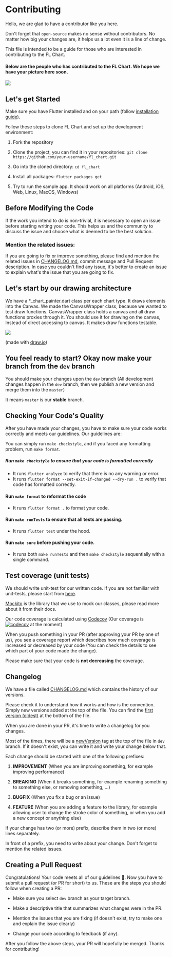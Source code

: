 # Contributing
Hello, we are glad to have a contributor like you here.  

Don't forget that `open-source` makes no sense without contributors. No matter how big your changes are, it helps us a lot even it is a line of change.

This file is intended to be a guide for those who are interested in contributing to the FL Chart.

#### Below are the people who has contributed to the FL Chart. We hope we have your picture here soon.
[![](https://opencollective.com/fl_chart/contributors.svg?width=890&button=false)](https://github.com/imaNNeoFighT/fl_chart/graphs/contributors)

## Let's get Started

Make sure you have Flutter installed and on your path (follow [installation guide](https://docs.flutter.dev/get-started/install)).

Follow these steps to clone FL Chart and set up the development environment:

1. Fork the repository

2. Clone the project, you can find it in your repositories: `git clone https://github.com/your-username/fl_chart.git`

3. Go into the cloned directory: `cd fl_chart`

4. Install all packages: `flutter packages get`

5. Try to run the sample app. It should work on all platforms (Android, iOS, Web, Linux, MacOS, Windows)

## Before Modifying the Code

If the work you intend to do is non-trivial, it is necessary to open
an issue before starting writing your code. This helps us and the
community to discuss the issue and choose what is deemed to be the
best solution.

### Mention the related issues:
If you are going to fix or improve something, please find and mention the related issues in [CHANGELOG.md](https://github.com/imaNNeoFighT/fl_chart/blob/master/CONTRIBUTING.md#changelog), commit message and Pull Request description.
In case you couldn't find any issue, it's better to create an issue to explain what's the issue that you are going to fix.

## Let's start by our drawing architecture
We have a *_chart_painter.dart class per each chart type. It draws elements into the Canvas.
We made the CanvasWrapper class, because we wanted to test draw functions.
CanvasWrapper class holds a canvas and all draw functions proxies through it.
You should use it for drawing on the canvas, Instead of direct accessing to canvas.
It makes draw functions testable.

<img src="https://github.com/imaNNeoFighT/fl_chart/raw/master/repo_files/images/architecture/fl_chart_architecture.jpg" />

(made with [draw.io](https://drive.google.com/file/d/1bj-2TqTRUh80dRKJk10drPNeA3fp3EA8/view))

## You feel ready to start? Okay now make your branch from the `dev` branch

You should make your changes upon the `dev` branch (All development changes happen in the `dev` branch, then we publish a new version and merge them into the `master`)

It means `master` is our **stable** branch.

## Checking Your Code's Quality

After you have made your changes, you have to make sure your code works
correctly and meets our guidelines. Our guidelines are:

You can simply run `make checkstyle`, and if you faced any formatting problem, run `make format`.

##### Run `make checkstyle` to ensure that your code is formatted correctly
- It runs `flutter analyze` to verify that there is no any warning or error.
- It runs `flutter format --set-exit-if-changed --dry-run .` to verify that code has formatted correctly.

#### Run `make format` to reformat the code
- It runs `flutter format .` to format your code.


#### Run `make runTests` to ensure that all tests are passing.
- It runs `flutter test` under the hood.

#### Run `make sure` before pushing your code.
- It runs both `make runTests` and then `make checkstyle` sequentially with a single command.

## Test coverage (unit tests)
We should write unit-test for our written code. If you are not familiar with unit-tests, please start from [here](https://docs.flutter.dev/cookbook/testing/unit/introduction).

[Mockito](https://pub.dev/packages/mockito) is the library that we use to mock our classes, please read more about it from their docs.

Our code coverage is calculated using [Codecov](https://app.codecov.io/gh/imaNNeoFighT/fl_chart) (Our coverage is [![codecov](https://codecov.io/gh/imaNNeoFighT/fl_chart/branch/master/graph/badge.svg?token=XBhsIZBbZG)](https://codecov.io/gh/imaNNeoFighT/fl_chart)
 at the moment)

When you push something in your PR (after approving your PR by one of us), you see a coverage report which describes how much coverage is increased or decreased by your code (You can check the details to see which part of your code made the change). 

Please make sure that your code is **not decreasing** the coverage.

## Changelog
We have a file called [CHANGELOG.md](https://github.com/imaNNeoFighT/fl_chart/blob/master/CHANGELOG.md) which contains the history of our versions.

Please check it to understand how it works and how is the convention. Simply new versions added at the top of the file. You can find the [first version (oldest)](https://github.com/imaNNeoFighT/fl_chart/blob/master/CHANGELOG.md#001---released-on-2019-june-4) at the bottom of the file.

When you are done in your PR, it's time to write a changelog for you changes. 

Most of the times, there will be a [newVersion](https://github.com/imaNNeoFighT/fl_chart/blob/dev/CHANGELOG.md#newversion) tag at the top of the file in `dev` branch. If it doesn't exist, you can write it and write your change below that.

Each change should be started with one of the following prefixes:
1. **IMPROVEMENT** (When you are improving something, for example improving performance)

2. **BREAKING** (When it breaks something, for example renaming something to something else, or removing something, ...)

3. **BUGFIX** (When you fix a bug or an issue)

4. **FEATURE** (When you are adding a feature to the library, for example allowing user to change the stroke color of something, or when you add a new concept or anything else)

If your change has two (or more) prefix, describe them in two (or more) lines separately.

In front of a prefix, you need to write about your change. Don't forget to mention the related issues.


## Creating a Pull Request

Congratulations! Your code meets all of our guidelines :100:. Now you have to
submit a pull request (or PR for short) to us. These are the steps you should
follow when creating a PR:

- Make sure you select `dev` branch as your target branch.
  
- Make a descriptive title that summarizes what changes were in the PR.

- Mention the issues that you are fixing (if doesn't exist, try to make one and explain the issue clearly)

- Change your code according to feedback (if any).

After you follow the above steps, your PR will hopefully be merged. Thanks for
contributing!
